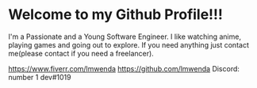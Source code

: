 # Welcome to my Github Profile!!!
I'm a Passionate and a Young Software Engineer. I like watching anime, playing games and going out to explore. If you need anything just contact me(please contact if you need a freelancer).

https://www.fiverr.com/lmwenda
https://github.com/lmwenda
Discord: number 1 dev#1019
